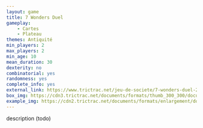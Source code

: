 ```yaml
---
layout: game
title: 7 Wonders Duel
gameplay:
    - Cartes
    - Plateau
themes: Antiquité
min_players: 2
max_players: 2
min_age: 10
mean_duration: 30
dexterity: no
combinatorial: yes
randomness: yes
complete_info: yes
external_link: https://www.trictrac.net/jeu-de-societe/7-wonders-duel-2
box_img: https://cdn3.trictrac.net/documents/formats/thumb_300_300/documents/originals/d9/b3/46fa93052104730ce85e29db6d4303b96e9a.png
example_img: https://cdn2.trictrac.net/documents/formats/enlargement/documents/originals/4a/05/bb97bc8f148230d3b967abf65989713bfc1e.png
---
```


description (todo)